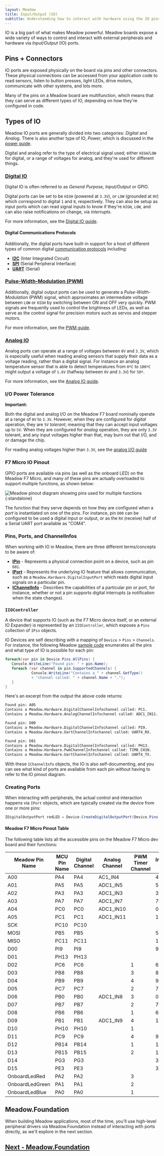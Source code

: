 ```yaml
---
layout: Meadow
title: Input/Output (IO)
subtitle: Understanding how to interact with hardware using the IO pins on Meadow.
---
```


IO is a big part of what makes Meadow powerful. Meadow boards expose a wide variety of ways to control and interact with external peripherals and hardware via _Input/Output_ (IO) ports.

## Pins + Connectors

IO ports are exposed physically on the board via pins and other connectors. These physical connections can be accessed from your application code to read sensors, listen to button presses, light LEDs, drive motors, communicate with other systems, and lots more.

Many of the pins on a Meadow board are multifunction, which means that they can serve as different types of IO, depending on how they're configured in code.

## Types of IO

Meadow IO ports are generally divided into two categories: _Digital_ and _Analog_. There is also another type of IO, _Power_, which is discussed in the [power guide](Power).

Digital and analog refer to the type of electrical signal used; either `HIGH`/`LOW` for digital, or a range of voltages for analog, and they're used for different things.

### [Digital IO](/Meadow/Meadow_Basics/IO/Digital/)

Digital IO is often referred to as _General Purpose, Input/Output_ or GPIO.

Digital ports can be set to be `HIGH` (powered at `3.3V`), or `LOW` (grounded at `0V`) which correspond to digital `1` and `0`, respectively. They can also be setup as input ports which can read signal inputs to know if they're `HIGH`, `LOW`, and can also raise notifications on change, via _interrupts_.

For more information, see the [Digital IO guide](/Meadow/Meadow_Basics/IO/Digital/).

#### Digital Communications Protocols

Additionally, the digital ports have built-in support for a host of different types of common digital [communication protocols](/Meadow/Meadow_Basics/IO/Digital/Protocols/) including:

* **[I2C](/Meadow/Meadow_Basics/IO/Digital/Protocols/I2C)** (Inter Integrated Circuit)
* **[SPI](/Meadow/Meadow_Basics/IO/Digital/Protocols/SPI)** (Serial Peripheral Interface)
* **[UART](/Meadow/Meadow_Basics/IO/Digital/Protocols/UART)** (Serial)

<!--
* **[CAN](/Meadow/Meadow_Basics/IO/Digital/Protocols/CAN)** (Controller Area Network)
* **[I2S](/Meadow/Meadow_Basics/IO/Digital/Protocols/I2S)** (Integrated Inter-IC Sound Bus) 
-->

<!--
| Protocol | Characteristics                                                |
|----------|----------------------------------------------------------------|
|   I2C    | Two wires<br/>Short distance<br/>Low speed<br/>Can support multiple devices. |
|   SPI    | Minimum of two wires, often more<br/>High speed<br/>Can support multiple devices. |
|  Serial  | Low speed<br/>Used for communication between boards<br/>Can be used to communicate with on board devices<br/>Generally supports only one device per COM channel.  |
-->

### [Pulse-Width-Modulation (PWM)](/Meadow/Meadow_Basics/IO/Digital/PWM/)

Additionally, digital output ports can be used to generate a _Pulse-Width-Modulation_ (PWM) signal, which approximates an intermediate voltage between `LOW` or `HIGH` by switching between ON and OFF very quickly. PWM signals are frequently used to control the brightness of LEDs, as well as serve as the control signal for precision motors such as servos and stepper motors.

For more information, see the [PWM guide](/Meadow/Meadow_Basics/IO/Digital/PWM/).

### [Analog IO](/Meadow/Meadow_Basics/IO/Analog/)

Analog ports can operate at a range of voltages between `0V` and `3.3V`, which is especially useful when reading analog sensors that supply their data as a voltage reading, rather than a digital signal. For instance an analog temperature sensor that is able to detect temperatures from `0ºC` to `100ºC` might output a voltage of `1.6V` (halfway between `0V` and `3.3V`) for `50º`.

For more information, see the [Analog IO guide](/Meadow/Meadow_Basics/IO/Analog/). 

### I/O Power Tolerance

**Important:**

Both the digital and analog I/O on the Meadow F7 board nominally operate at a range of `0V` to `3.3V`. However, when they are configured for _digital_ operation, they are `5V` _tolerant_; meaning that they can accept input voltages up to `5V`. When they are configured for _analog_ operation, they are only `3.3V` tolerant, and any input voltages higher than that, may burn out that I/O, and or damage the chip.

For reading analog voltages higher than `3.3V`, see the [analog I/O guide](/Meadow/Meadow_Basics/IO/Analog/)

### F7 Micro IO Pinout

GPIO ports are available via pins (as well as the onboard LED) on the Meadow F7 Micro, and many of these pins are actually overloaded to support multiple functions, as shown below:

![Meadow pinout diagram showing pins used for multiple functions](/Common_Files/Meadow_F7_Micro_Pinout.svg){:standalone}

The function that they serve depends on how they are configured when a _port_ is instantiated on one of the pins. For instance, pin `D00` can be configured to be used a digital input or output, or as the `RX` (receive) half of a Serial UART port available as "COM4".


### Pins, Ports, and ChannelInfos

When working with IO in Meadow, there are three different terms/concepts to be aware of:

* **[IPin](/docs/api/Meadow/Meadow.Hardware.IPin.html)** - Represents a physical connection point on a device, such as pin `D01`.
* **[IPort](/docs/api/Meadow/Meadow.Hardware.IPort.html)** - Represents the underlying IO feature that allows communication, such as a `Meadow.Hardware.DigitalInputPort` which reads digital input signals on a particular pin.
* **[IChannelInfo](/docs/api/Meadow/Meadow.Hardware.IChannelInfo.html)** - Describes the capabilities of a particular pin or port, for instance, whether or not a pin supports digital interrupts (a notification when the state changes).

### `IIOController`

A device that supports IO (such as the F7 Micro device itself, or an external IO Expander) is represented by an `IIOController`, which exposes a `Pins` collection of `IPin` objects.

IO Devices are self describing with a mapping of `Device` > `Pins` > `Channels`. For instance, the following Meadow [sample code](https://github.com/WildernessLabs/Meadow_Samples/tree/master/Source/MeadowSamples/GpioInterrogation) enumerates all the pins and what type of IO is possible for each pin:

```csharp
foreach(var pin in Device.Pins.AllPins) {
   Console.WriteLine("Found pin: " + pin.Name);
   foreach (var channel in pin.SupportedChannels) {
            Console.WriteLine("Contains a " + channel.GetType()
            + "channel called: " + channel.Name + ".");
   }
}
```

Here's an excerpt from the output the above code returns:

```bash
Found pin: A05
Contains a Meadow.Hardware.DigitalChannelInfochannel called: PC1.
Contains a Meadow.Hardware.AnalogChannelInfochannel called: ADC1_IN11.

Found pin: D00
Contains a Meadow.Hardware.DigitalChannelInfochannel called: PI9.
Contains a Meadow.Hardware.UartChannelInfochannel called: UART4_RX.

Found pin: D01
Contains a Meadow.Hardware.DigitalChannelInfochannel called: PH13.
Contains a Meadow.Hardware.PwmChannelInfochannel called: TIM8_CH1N.
Contains a Meadow.Hardware.UartChannelInfochannel called: UART4_TX.
```

With these `IChannelInfo` objects, the IO is also self-documenting, and you can see what kind of ports are available from each pin without having to refer to the IO pinout diagram.

### Creating Ports

When interacting with peripherals, the actual control and interaction happens via `IPort` objects, which are typically created via the device from one or more pins:

```csharp
IDigitalOutputPort redLED = Device.CreateDigitalOutputPort(Device.Pins.OnboardLedRed);
```

#### Meadow F7 Micro Pinout Table

The following table lists all the accessible pins on the Meadow F7 Micro dev board and their functions:

| Meadow Pin Name | MCU Pin Name | Digital Channel | Analog Channel | PWM Timer Channel | Interrupt Group |
|-----------------|--------------|-----------------|----------------|-------------------|------------|
| A00 | PA4 | PA4 | AC1_IN4 | | 4 |
| A01 | PA5 |  PA5 | ADC1_IN5 | | 5 |
| A02 | PA3 |  PA3 | ADC1_IN3 | | 3 |
| A03 | PA7 |  PA7 | ADC1_IN7 | | 7 |
| A04 | PC0 |  PC0 | ADC1_IN10 | | 0 |
| A05 | PC1 |  PC1 | ADC1_IN11 | | 1 |
| SCK | PC10 |  PC10 |   | | |
| MOSI | PB5 |  PB5 |   | | 5 |
| MISO | PC11 |  PC11 |   | | 11 |
| D00 | PI9 |  PI9 |   |  | 9 |
| D01 | PH13 |  PH13 |   |  |  |
| D02 | PC6 |  PC6 |   | 1 | 6 |
| D03 | PB8 |  PB8 |   | 3 | 8 |
| D04 | PB9 |  PB9 |   | 4 | 9 |
| D05 | PC7 |  PC7 |   | 2 | 7 |
| D06 | PB0 |  PB0 | ADC1_IN8 | 3 | 0 |
| D07 | PB7 |  PB7 |   | 2 | 7 |
| D08 | PB6 |  PB6 |   | 1 | 6 |
| D09 | PB1 |  PB1 | ADC1_IN9 | 4 | 1 |
| D10 | PH10 |  PH10 |   | 1 |  |
| D11 | PC9 |  PC9 |   | 4 | 9 |
| D12 | PB14 |  PB14 |   | 1 | 14 |
| D13 | PB15 |  PB15 |   | 2 | 15 |
| D14 | PG3 |  PG3 |   |   | 3 |
| D15 | PE3 |  PE3 |   |   | 3 |
| OnboardLedRed | PA2 |  PA2 |   | 3 | |
| OnboardLedGreen | PA1 |  PA1 |   | 2 | |
| OnboardLedBlue | PA0 |  PA0 |   | 1 | |


## Meadow.Foundation

When building Meadow applications, most of the time, you'll use high-level peripheral drivers via Meadow.Foundation instead of interacting with ports directly, as we'll explore in the next section.

## [Next - Meadow.Foundation](/Meadow/Meadow.Foundation/)
